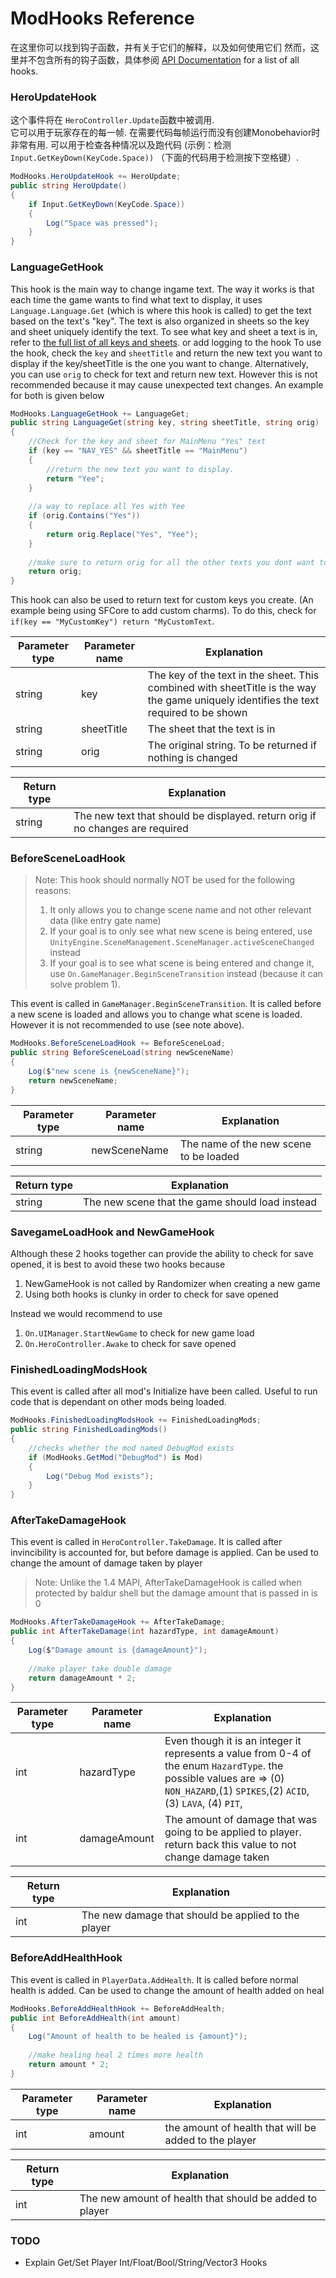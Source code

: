# ModHooks Reference
在这里你可以找到钩子函数，并有关于它们的解释，以及如何使用它们
然而，这里并不包含所有的钩子函数，具体参阅
[API Documentation](https://hk-modding.github.io/api/api/Modding.ModHooks.html#events) for a list of all hooks.

### HeroUpdateHook
这个事件将在 `HeroController.Update`函数中被调用.  
它可以用于玩家存在的每一帧.
在需要代码每帧运行而没有创建Monobehavior时非常有用.
可以用于检查各种情况以及跑代码 (示例：检测 `Input.GetKeyDown(KeyCode.Space))` （下面的代码用于检测按下空格键）.
```cs
ModHooks.HeroUpdateHook += HeroUpdate;
public string HeroUpdate()
{
    if Input.GetKeyDown(KeyCode.Space))
    {
        Log("Space was pressed");
    }
}
```

### LanguageGetHook
This hook is the main way to change ingame text. The way it works is that each time the game wants to find what text to display, 
it uses `Language.Language.Get` (which is where this hook is called) to get the text based on the text's "key". The text is also 
organized in sheets so the key and sheet uniquely identify the text. To see what key and sheet a text is in, refer to 
[the full list of all keys and sheets](https://docs.google.com/spreadsheets/d/1_sQ5ygsrN42toz3VnKy-8v6bwrh0UoaV/edit?usp=sharing&ouid=105022867698529839659&rtpof=true&sd=true). or add logging to the hook
To use the hook, check the `key` and `sheetTitle` and return the new text you want to display if the key/sheetTitle is the one you want to change.
Alternatively, you can use `orig` to check for text and return new text. However this is not recommended because it may cause unexpected text changes.
An example for both is given below
```cs
ModHooks.LanguageGetHook += LanguageGet;
public string LanguageGet(string key, string sheetTitle, string orig)
{
    //Check for the key and sheet for MainMenu "Yes" text
    if (key == "NAV_YES" && sheetTitle == "MainMenu")
    {
        //return the new text you want to display. 
        return "Yee";
    }
    
    //a way to replace all Yes with Yee
    if (orig.Contains("Yes"))
    {
        return orig.Replace("Yes", "Yee");
    }
    
    //make sure to return orig for all the other texts you dont want to change
    return orig;
}
```

This hook can also be used to return text for custom keys you create. (An example being using SFCore to add custom charms). To do this,
check for `if(key == "MyCustomKey") return "MyCustomText`.

| Parameter type | Parameter name | Explanation                                                                                                                           |
|----------------|----------------|---------------------------------------------------------------------------------------------------------------------------------------|
| string         | key            | The key of the text in the sheet. This combined with sheetTitle is the way the game uniquely identifies the text required to be shown |
| string         | sheetTitle     | The sheet that the text is in                                                                                                         |
| string         | orig           | The original string. To be returned if nothing is changed                                                                             |

| Return type | Explanation                                                                   |
|-------------|-------------------------------------------------------------------------------|
| string      | The new text that should be displayed. return orig if no changes are required |

### BeforeSceneLoadHook
> Note: This hook should normally NOT be used for the following reasons:
> 1. It only allows you to change scene name and not other relevant data (like entry gate name) 
> 2. If your goal is to only see what new scene is being entered, use `UnityEngine.SceneManagement.SceneManager.activeSceneChanged` instead
> 3. If your goal is to see what scene is being entered and change it, use `On.GameManager.BeginSceneTransition` instead (because it can solve problem 1). 

This event is called in `GameManager.BeginSceneTransition`. It is called before a new scene is loaded and allows you to change what scene is loaded. However it is not recommended to use (see note above).
```cs
ModHooks.BeforeSceneLoadHook += BeforeSceneLoad;
public string BeforeSceneLoad(string newSceneName)
{
    Log($"new scene is {newSceneName}");
    return newSceneName;
}
```
| Parameter type | Parameter name | Explanation                            |
|----------------|----------------|----------------------------------------|
| string         | newSceneName   | The name of the new scene to be loaded |

| Return type | Explanation                                     |
|-------------|-------------------------------------------------|
| string      | The new scene that the game should load instead |

### SavegameLoadHook and NewGameHook
Although these 2 hooks together can provide the ability to check for save opened, it is best to avoid these two hooks because
1. NewGameHook is not called by Randomizer when creating a new game
2. Using both hooks is clunky in order to check for save opened

Instead we would recommend to use
1. `On.UIManager.StartNewGame` to check for new game load
2. `On.HeroController.Awake` to check for save opened

### FinishedLoadingModsHook
This event is called after all mod's Initialize have been called. Useful to run code that is dependant on other mods being loaded.
```cs
ModHooks.FinishedLoadingModsHook += FinishedLoadingMods;
public string FinishedLoadingMods()
{
    //checks whether the mod named DebugMod exists
    if (ModHooks.GetMod("DebugMod") is Mod)
    {
        Log("Debug Mod exists");
    }
}
```

### AfterTakeDamageHook
This event is called in `HeroController.TakeDamage`. It is called after invincibility is accounted for, but before damage is applied. Can be used to change the amount of damage taken by player
> Note: Unlike the 1.4 MAPI, AfterTakeDamageHook is called when protected by baldur shell but the damage amount that is passed in is 0
```cs
ModHooks.AfterTakeDamageHook += AfterTakeDamage;
public int AfterTakeDamage(int hazardType, int damageAmount)
{
    Log($"Damage amount is {damageAmount}");
    
    //make player take double damage
    return damageAmount * 2;
}
```
| Parameter type | Parameter name | Explanation                                                                                                                                                                      |
|----------------|----------------|----------------------------------------------------------------------------------------------------------------------------------------------------------------------------------|
| int            | hazardType     | Even though it is an integer it represents a value from 0-4 of the enum `HazardType`. the possible values are => (0) `NON_HAZARD`,(1) `SPIKES`,(2) `ACID`,(3) `LAVA`, (4) `PIT`, |
| int            | damageAmount   | The amount of damage that was going to be applied to player. return back this value to not change damage taken                                                                   |

| Return type | Explanation                                         |
|-------------|-----------------------------------------------------|
| int         | The new damage that should be applied to the player |


### BeforeAddHealthHook
This event is called in `PlayerData.AddHealth`. It is called before normal health is added. Can be used to change the amount of health added on heal
```cs
ModHooks.BeforeAddHealthHook += BeforeAddHealth;
public int BeforeAddHealth(int amount)
{
    Log("Amount of health to be healed is {amount}");
    
    //make healing heal 2 times more health
    return amount * 2;
}
```
| Parameter type | Parameter name | Explanation                                           |
|----------------|----------------|-------------------------------------------------------|
| int            | amount         | the amount of health that will be added to the player |

| Return type | Explanation                                             |
|-------------|---------------------------------------------------------|
| int         | The new amount of health that should be added to player |

### TODO
- Explain Get/Set Player Int/Float/Bool/String/Vector3 Hooks